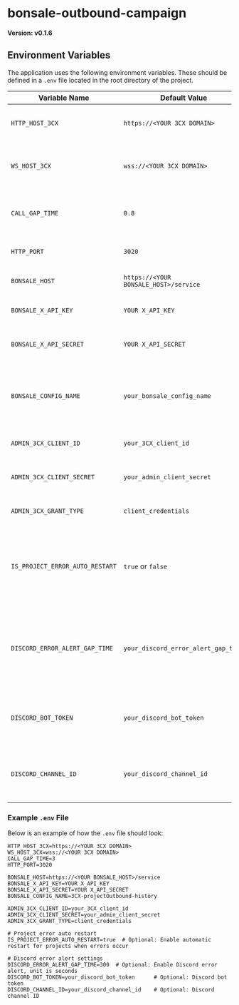 # bonsale-outbound-campaign

**Version: v0.1.6**

## Environment Variables

The application uses the following environment variables. These should be defined in a `.env` file located in the root directory of the project.

| Variable Name             | Default Value                                 | Description                                  |
|---------------------------|-----------------------------------------------|----------------------------------------------|
| `HTTP_HOST_3CX`           | `https://<YOUR 3CX DOMAIN>`                   | The host URL for the 3CX HTTP API.           |
| `WS_HOST_3CX`             | `wss://<YOUR 3CX DOMAIN>`                     | The host URL for the 3CX WebSocket API.      |
| `CALL_GAP_TIME`           | `0.8`                                           | The time gap (in seconds) between calls.     |
| `HTTP_PORT`               | `3020`                                        | The port for the HTTP server.                |
| `BONSALE_HOST`            | `https://<YOUR BONSALE_HOST>/service`         | The host URL for the Bonsale API.            |
| `BONSALE_X_API_KEY`       | `YOUR X_API_KEY`                              | The API key for the Bonsale API.             |
| `BONSALE_X_API_SECRET`    | `YOUR X_API_SECRET`                           | The API secret for the Bonsale API.          |
| `BONSALE_CONFIG_NAME`     | `your_bonsale_config_name`                 | (Optional) The config name for Bonsale project outbound history. |
| `ADMIN_3CX_CLIENT_ID`     | `your_3CX_client_id`                                       | The client ID for 3CX admin API.             |
| `ADMIN_3CX_CLIENT_SECRET` | `your_admin_client_secret`                    | The client secret for 3CX admin API.         |
| `ADMIN_3CX_GRANT_TYPE`    | `client_credentials`                          | The grant type for 3CX admin API.            |
| `IS_PROJECT_ERROR_AUTO_RESTART` | `true` or `false`                   | (Optional) Enable automatic restart for projects when errors occur. Default: `false` |
| `DISCORD_ERROR_ALERT_GAP_TIME` | `your_discord_error_alert_gap_time` | (Optional) The interval (in seconds) for monitoring errors and sending Discord alerts. |
| `DISCORD_BOT_TOKEN` | `your_discord_bot_token`| (Optional) Discord bot token for sending error notifications. |
| `DISCORD_CHANNEL_ID` | `your_discord_channel_id` | (Optional) Discord channel ID to receive error notifications. |

### Example `.env` File

Below is an example of how the `.env` file should look:

```
HTTP_HOST_3CX=https://<YOUR 3CX DOMAIN>
WS_HOST_3CX=wss://<YOUR 3CX DOMAIN>
CALL_GAP_TIME=3
HTTP_PORT=3020

BONSALE_HOST=https://<YOUR BONSALE_HOST>/service
BONSALE_X_API_KEY=YOUR X_API_KEY
BONSALE_X_API_SECRET=YOUR X_API_SECRET
BONSALE_CONFIG_NAME=3CX-projectOutbound-history

ADMIN_3CX_CLIENT_ID=your_3CX_client_id
ADMIN_3CX_CLIENT_SECRET=your_admin_client_secret
ADMIN_3CX_GRANT_TYPE=client_credentials

# Project error auto restart
IS_PROJECT_ERROR_AUTO_RESTART=true  # Optional: Enable automatic restart for projects when errors occur

# Discord error alert settings
DISCORD_ERROR_ALERT_GAP_TIME=300  # Optional: Enable Discord error alert, unit is seconds
DISCORD_BOT_TOKEN=your_discord_bot_token      # Optional: Discord bot token
DISCORD_CHANNEL_ID=your_discord_channel_id    # Optional: Discord channel ID
```